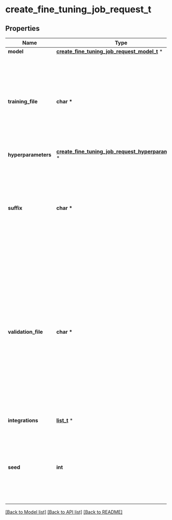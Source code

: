 # create_fine_tuning_job_request_t

## Properties
Name | Type | Description | Notes
------------ | ------------- | ------------- | -------------
**model** | [**create_fine_tuning_job_request_model_t**](create_fine_tuning_job_request_model.md) \* |  | 
**training_file** | **char \*** | The ID of an uploaded file that contains training data.  See [upload file](/docs/api-reference/files/upload) for how to upload a file.  Your dataset must be formatted as a JSONL file. Additionally, you must upload your file with the purpose &#x60;fine-tune&#x60;.  See the [fine-tuning guide](/docs/guides/fine-tuning) for more details.  | 
**hyperparameters** | [**create_fine_tuning_job_request_hyperparameters_t**](create_fine_tuning_job_request_hyperparameters.md) \* |  | [optional] 
**suffix** | **char \*** | A string of up to 18 characters that will be added to your fine-tuned model name.  For example, a &#x60;suffix&#x60; of \&quot;custom-model-name\&quot; would produce a model name like &#x60;ft:gpt-3.5-turbo:openai:custom-model-name:7p4lURel&#x60;.  | [optional] 
**validation_file** | **char \*** | The ID of an uploaded file that contains validation data.  If you provide this file, the data is used to generate validation metrics periodically during fine-tuning. These metrics can be viewed in the fine-tuning results file. The same data should not be present in both train and validation files.  Your dataset must be formatted as a JSONL file. You must upload your file with the purpose &#x60;fine-tune&#x60;.  See the [fine-tuning guide](/docs/guides/fine-tuning) for more details.  | [optional] 
**integrations** | [**list_t**](create_fine_tuning_job_request_integrations_inner.md) \* | A list of integrations to enable for your fine-tuning job. | [optional] 
**seed** | **int** | The seed controls the reproducibility of the job. Passing in the same seed and job parameters should produce the same results, but may differ in rare cases. If a seed is not specified, one will be generated for you.  | [optional] 

[[Back to Model list]](../README.md#documentation-for-models) [[Back to API list]](../README.md#documentation-for-api-endpoints) [[Back to README]](../README.md)


